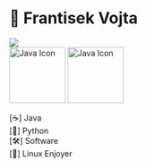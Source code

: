 # 👋 Frantisek Vojta

[<img src="https://github-readme-stats.vercel.app/api/top-langs/?username=frantisek-vojta&layout=compact&theme=vision-friendly-dark">](https://github-readme-stats.vercel.app/api/top-langs/?username=Frantisek-vojta&layout=compact&theme=vision-friendly-dark
) 
<br> <img src="https://techstack-generator.vercel.app/python-icon.svg" alt="Java Icon" width="100">
<img src="https://techstack-generator.vercel.app/java-icon.svg" alt="Java Icon" width="100"> <br> 

    
[☕] Java  
[🐍] Python  
[🛠️] Software                                                                                                                                                                                                                                                                                                                                                                                                                                                                                                                                                                                                            
[🐧] Linux Enjoyer
